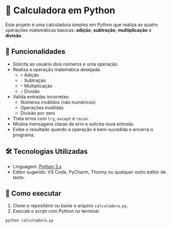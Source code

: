 # 🧮 Calculadora em Python

Este projeto é uma calculadora simples em Python que realiza as quatro operações matemáticas básicas: **adição**, **subtração**, **multiplicação** e **divisão**.

## 📌 Funcionalidades

- Solicita ao usuário dois números e uma operação.
- Realiza a operação matemática desejada:
  - `+` Adição
  - `-` Subtração
  - `*` Multiplicação
  - `/` Divisão
- Valida entradas incorretas:
  - Números inválidos (não numéricos)
  - Operações inválidas
  - Divisão por zero
- Trata erros com `try`, `except` e `raise`.
- Mostra mensagens claras de erro e solicita nova entrada.
- Exibe o resultado quando a operação é bem-sucedida e encerra o programa.

## 🛠️ Tecnologias Utilizadas

- Linguagem: [Python 3.x](https://www.python.org/)
- Editor sugerido: VS Code, PyCharm, Thonny ou qualquer outro editor de texto.

## 🚀 Como executar

1. Clone o repositório ou baixe o arquivo `calculadora.py`.
2. Execute o script com Python no terminal:

```bash
python calculadora.py
